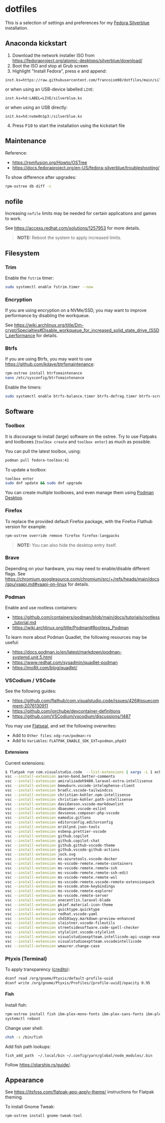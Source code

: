 # dotfiles

This is a selection of settings and preferences for my [Fedora Silverblue](https://fedoraproject.org/atomic-desktops/silverblue/) installation.

## Anaconda kickstart

1. Download the network installer ISO from <https://fedoraproject.org/atomic-desktops/silverblue/download/>
2. Boot the ISO and stop at Grub screen
3. Highlight "Install Fedora", press <kbd>e</kbd> and append:
  ```text
  inst.ks=https://raw.githubusercontent.com/francoism90/dotfiles/main/silverblue.ks
  ```
or when using an USB-device labelled `LIVE`:
  ```text
  inst.ks=hd:LABEL=LIVE/silverblue.ks
  ```
or when using an USB directly:
```text
init.ks=hd:nvme0n1p3:/silverblue.ks
```

4. Press <kbd>F10</kbd> to start the installation using the kickstart file

## Maintenance

Reference:

- <https://rpmfusion.org/Howto/OSTree>
- <https://docs.fedoraproject.org/en-US/fedora-silverblue/troubleshooting/>

To show difference after upgrades:

```bash
rpm-ostree db diff -c
```

## nofile

Increasing `nofile` limits may be needed for certain applications and games to work.

See <https://access.redhat.com/solutions/1257953> for more details.

> **NOTE:** Reboot the system to apply increased limits.

## Filesystem

### Trim

Enable the `fstrim` timer:

```bash
sudo systemctl enable fstrim.timer --now
``` 

### Encryption

If you are using encryption on a NVMe/SSD, you may want to improve performance by disabling the workqueue.

See <https://wiki.archlinux.org/title/Dm-crypt/Specialties#Disable_workqueue_for_increased_solid_state_drive_(SSD)_performance> for details.

### Btrfs

If you are using Btrfs, you may want to use <https://github.com/kdave/btrfsmaintenance>:

```bash
rpm-ostree install btrfsmaintenance
nano /etc/sysconfig/btrfsmaintenance
```

Enable the timers:

```bash
sudo systemctl enable btrfs-balance.timer btrfs-defrag.timer btrfs-scrub.timer btrfs-trim.timer --now
```

## Software

### Toolbox

It is discourage to install (large) software on the ostree. Try to use Flatpaks and toolboxes (`toolbox create` and `toolbox enter`) as much as possible.

You can pull the latest toolbox, using:

```bash
podman pull fedora-toolbox:41
```

To update a toolbox:

```bash
toolbox enter
sudo dnf update && sudo dnf upgrade
```

You can create multiple toolboxes, and even manage them using [Podman Desktop](https://podman-desktop.io/).

### Firefox

To replace the provided default Firefox package, with the Firefox Flathub version for example:

```bash
rpm-ostree override remove firefox firefox-langpacks
```

> **NOTE:** You can also hide the desktop entry itself.

### Brave

Depending on your hardware, you may need to enable/disable different flags. See <https://chromium.googlesource.com/chromium/src/+/refs/heads/main/docs/gpu/vaapi.md#vaapi-on-linux> for details.

### Podman

Enable and use rootless containers:

- <https://github.com/containers/podman/blob/main/docs/tutorials/rootless_tutorial.md>
- <https://wiki.archlinux.org/title/Podman#Rootless_Podman>

To learn more about Podman Quadlet, the following resources may be useful:

- <https://docs.podman.io/en/latest/markdown/podman-systemd.unit.5.html>
- <https://www.redhat.com/sysadmin/quadlet-podman>
- <https://mo8it.com/blog/quadlet/>

### VSCodium / VSCode

See the following guides:

- <https://github.com/flathub/com.visualstudio.code/issues/426#issuecomment-2076130911>
- <https://github.com/jorchube/devcontainer-definitions>
- <https://github.com/VSCodium/vscodium/discussions/1487>

You may use [Flatseal](https://flathub.org/apps/com.github.tchx84.Flatseal), and set the following overwrites:

- Add to `Other files`: `xdg-run/podman:ro`
- Add to `Variables`: `FLATPAK_ENABLE_SDK_EXT=podman,php83`

#### Extensions

Current extensions:

```bash
$ flatpak run com.visualstudio.code  --list-extensions | xargs -L 1 echo vsc --install-extension
vsc --install-extension aaron-bond.better-comments
vsc --install-extension amiralizadeh9480.laravel-extra-intellisense
vsc --install-extension bmewburn.vscode-intelephense-client
vsc --install-extension bradlc.vscode-tailwindcss
vsc --install-extension christian-kohler.npm-intellisense
vsc --install-extension christian-kohler.path-intellisense
vsc --install-extension davidanson.vscode-markdownlint
vsc --install-extension dbaeumer.vscode-eslint
vsc --install-extension devsense.composer-php-vscode
vsc --install-extension eamodio.gitlens
vsc --install-extension editorconfig.editorconfig
vsc --install-extension eriklynd.json-tools
vsc --install-extension esbenp.prettier-vscode
vsc --install-extension github.copilot
vsc --install-extension github.copilot-chat
vsc --install-extension github.github-vscode-theme
vsc --install-extension github.vscode-github-actions
vsc --install-extension jock.svg
vsc --install-extension ms-azuretools.vscode-docker
vsc --install-extension ms-vscode-remote.remote-containers
vsc --install-extension ms-vscode-remote.remote-ssh
vsc --install-extension ms-vscode-remote.remote-ssh-edit
vsc --install-extension ms-vscode-remote.remote-wsl
vsc --install-extension ms-vscode-remote.vscode-remote-extensionpack
vsc --install-extension ms-vscode.atom-keybindings
vsc --install-extension ms-vscode.remote-explorer
vsc --install-extension ms-vscode.remote-server
vsc --install-extension onecentlin.laravel-blade
vsc --install-extension pkief.material-icon-theme
vsc --install-extension quicktype.quicktype
vsc --install-extension redhat.vscode-yaml
vsc --install-extension shd101wyy.markdown-preview-enhanced
vsc --install-extension sleistner.vscode-fileutils
vsc --install-extension streetsidesoftware.code-spell-checker
vsc --install-extension stylelint.vscode-stylelint
vsc --install-extension visualstudioexptteam.intellicode-api-usage-examples
vsc --install-extension visualstudioexptteam.vscodeintellicode
vsc --install-extension wmaurer.change-case
```

### Ptyxis (Terminal)

To apply transparency ([credits](https://discussion.fedoraproject.org/t/use-dconf-to-set-transparency-for-ptyxis/135003)):

```bash
dconf read /org/gnome/Ptyxis/default-profile-uuid
dconf write /org/gnome/Ptyxis/Profiles/{profile-uuid}/opacity 0.95
```

#### Fish

Install fish:

```bash
rpm-ostree install fish ibm-plex-mono-fonts ibm-plex-sans-fonts ibm-plex-serif-fonts
systemctl reboot
```

Change user shell:

```bash
chsh -s /bin/fish
```

Add fish path lookups:

```fish
fish_add_path  ~/.local/bin ~/.config/yarn/global/node_modules/.bin
```

Follow <https://starship.rs/guide/>.

## Appearance

See <https://itsfoss.com/flatpak-app-apply-theme/> instructions for Flatpak theming.

To install Gnome Tweak:

```bash
rpm-ostree install gnome-tweak-tool
```
